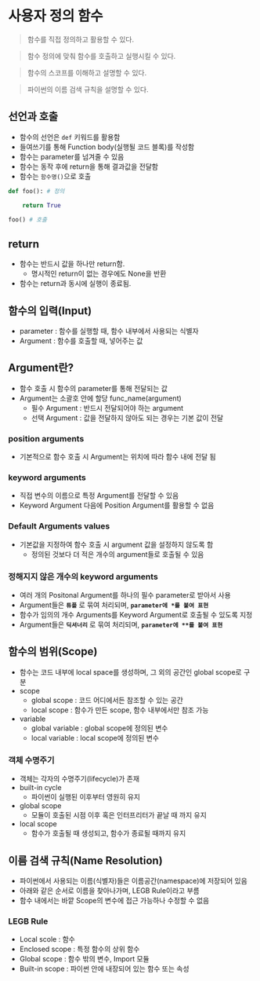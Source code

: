 # 사용자 정의 함수

> 함수를 직접 정의하고 활용할 수 있다.

> 함수 정의에 맞춰 함수를 호출하고 실행시킬 수 있다.

> 함수의 스코프를 이해하고 설명할 수 있다.

> 파이썬의 이름 검색 규칙을 설명할 수 있다.


## 선언과 호출
- 함수의 선언은 `def` 키워드를 활용함
- 들여쓰기를 통해 Function body(실행될 코드 블록)를 작성함
- 함수는 parameter를 넘겨줄 수 있음
- 함수는 동작 후에 return을 통해 결과값을 전달함
- 함수는 `함수명()`으로 호출

``` python 
def foo(): # 정의

    return True

foo() # 호출
```

## return
- 함수는 반드시 값을 하나만 return함.
    - 명시적인 return이 없는 경우에도 None을 반환
- 함수는 return과 동시에 실행이 종료됨.

## 함수의 입력(Input)
- parameter : 함수를 실행할 때, 함수 내부에서 사용되는 식별자
- Argument : 함수를 호출할 때, 넣어주는 값

## Argument란?
- 함수 호출 시 함수의 parameter를 통해 전달되는 값
- Argument는 소괄호 안에 할당 func_name(argument)
    - 필수 Argument : 반드시 전달되어야 하는 argument
    - 선택 Argument : 값을 전달하지 않아도 되는 경우는 기본 값이 전달


### position arguments
- 기본적으로 함수 호출 시 Argument는 위치에 따라 함수 내에 전달 됨

### keyword arguments
- 직접 변수의 이름으로 특정 Argument를 전달할 수 있음
- Keyword Argument 다음에 Position Argument를 활용할 수 없음

### Default Arguments values
- 기본값을 지정하여 함수 호출 시 argument 값을 설정하지 않도록 함
    - 정의된 것보다 더 적은 개수의 argument들로 호출될 수 있음

### 정해지지 않은 개수의 keyword arguments
- 여러 개의 Positonal Argument를 하나의 필수 parameter로 받아서 사용
- Argument들은 **`튜플`** 로 묶여 처리되며, **`parameter에 *를 붙여 표현`**
- 함수가 임의의 개수 Arguments를 Keyword Argument로 호출될 수 있도록 지정
- Argument들은 **`딕셔너리`** 로 묶여 처리되며, **`parameter에 **를 붙여 표현`**

## 함수의 범위(Scope)
- 함수는 코드 내부에 local space를 생성하며, 그 외의 공간인 global scope로 구분
- scope
    - global scope : 코드 어디에서든 참조할 수 있는 공간
    - local scope : 함수가 만든 scope, 함수 내부에서만 참조 가능
- variable
    - global variable : global scope에 정의된 변수
    - local variable : local scope에 정의된 변수

### 객체 수명주기
- 객체는 각자의 수명주기(lifecycle)가 존재
- built-in cycle
    - 파이썬이 실행된 이후부터 영원히 유지
- global scope
    - 모듈이 호출된 시점 이후 혹은 인터프리터가 끝날 때 까지 유지
- local scope
    - 함수가 호출될 때 생성되고, 함수가 종료될 때까지 유지

## 이름 검색 규칙(Name Resolution)
- 파이썬에서 사용되는 이름(식별자)들은 이름공간(namespace)에 저장되어 있음
- 아래와 같은 순서로 이름을 찾아나가며, LEGB Rule이라고 부름
- 함수 내에서는 바깥 Scope의 변수에 접근 가능하나 수정할 수 없음

### LEGB Rule
- Local scole : 함수
- Enclosed scope : 특정 함수의 상위 함수
- Global scope : 함수 밖의 변수, Import 모듈
- Built-in scope : 파이썬 안에 내장되어 있는 함수 또는 속성


